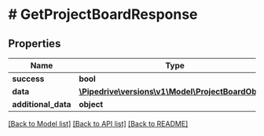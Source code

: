 # # GetProjectBoardResponse

## Properties

Name | Type | Description | Notes
------------ | ------------- | ------------- | -------------
**success** | **bool** |  | [optional]
**data** | [**\Pipedrive\versions\v1\Model\ProjectBoardObject**](ProjectBoardObject.md) |  | [optional]
**additional_data** | **object** |  | [optional]

[[Back to Model list]](../../README.md#models) [[Back to API list]](../../README.md#endpoints) [[Back to README]](../../README.md)
